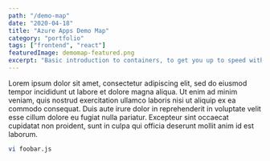 ```yaml
---
path: "/demo-map"
date: "2020-04-18"
title: "Azure Apps Demo Map"
category: "portfolio"
tags: ["frontend", "react"]
featuredImage: demomap-featured.png
excerpt: "Basic introduction to containers, to get you up to speed with the latest developments in Docker"
---
```


Lorem ipsum dolor sit amet, consectetur adipiscing elit, sed do eiusmod tempor incididunt
ut labore et dolore magna aliqua. Ut enim ad minim veniam, quis nostrud exercitation ullamco
laboris nisi ut aliquip ex ea commodo consequat. Duis aute irure dolor in reprehenderit in
voluptate velit esse cillum dolore eu fugiat nulla pariatur. Excepteur sint occaecat cupidatat
non proident, sunt in culpa qui officia deserunt mollit anim id est laborum.

```bash
vi foobar.js
```
